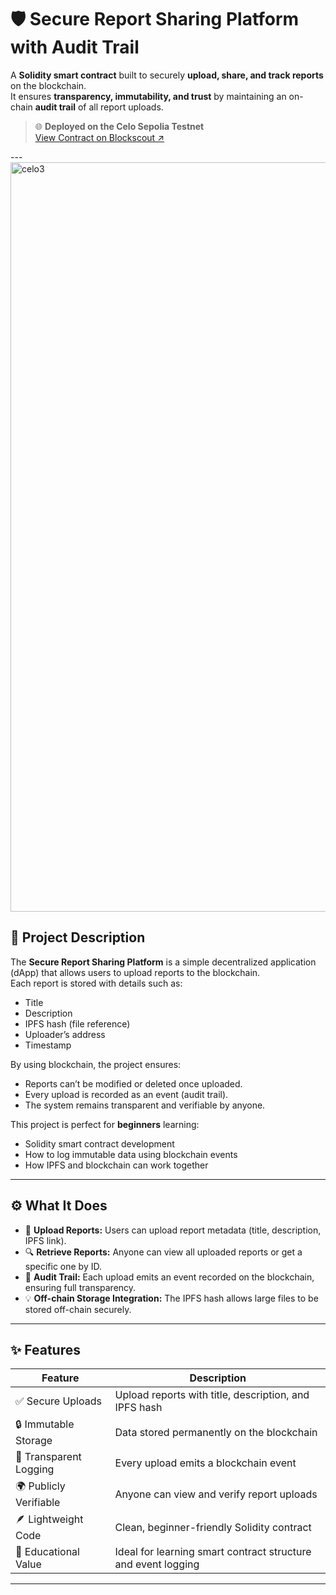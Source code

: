# 🛡️ Secure Report Sharing Platform with Audit Trail

A **Solidity smart contract** built to securely **upload, share, and track reports** on the blockchain.  
It ensures **transparency, immutability, and trust** by maintaining an on-chain **audit trail** of all report uploads.  

> 🌐 **Deployed on the Celo Sepolia Testnet**  
> [View Contract on Blockscout ↗](https://celo-sepolia.blockscout.com/address/0x6476A707Ef091Bfaab285C6064e648337D30A5B0?tab=txs)


---<img width="1597" height="1199" alt="celo3" src="https://github.com/user-attachments/assets/d160060d-021a-44e4-8b91-8274bb4ae7de" />

## 📘 Project Description

The **Secure Report Sharing Platform** is a simple decentralized application (dApp) that allows users to upload reports to the blockchain.  
Each report is stored with details such as:
- Title  
- Description  
- IPFS hash (file reference)  
- Uploader’s address  
- Timestamp  

By using blockchain, the project ensures:
- Reports can’t be modified or deleted once uploaded.  
- Every upload is recorded as an event (audit trail).  
- The system remains transparent and verifiable by anyone.

This project is perfect for **beginners** learning:
- Solidity smart contract development  
- How to log immutable data using blockchain events  
- How IPFS and blockchain can work together  

---

## ⚙️ What It Does

- 📝 **Upload Reports:** Users can upload report metadata (title, description, IPFS link).  
- 🔍 **Retrieve Reports:** Anyone can view all uploaded reports or get a specific one by ID.  
- 🧾 **Audit Trail:** Each upload emits an event recorded on the blockchain, ensuring full transparency.  
- 💡 **Off-chain Storage Integration:** The IPFS hash allows large files to be stored off-chain securely.

---

## ✨ Features

| Feature | Description |
|----------|-------------|
| ✅ Secure Uploads | Upload reports with title, description, and IPFS hash |
| 🔒 Immutable Storage | Data stored permanently on the blockchain |
| 📜 Transparent Logging | Every upload emits a blockchain event |
| 🌍 Publicly Verifiable | Anyone can view and verify report uploads |
| 🪶 Lightweight Code | Clean, beginner-friendly Solidity contract |
| 🧠 Educational Value | Ideal for learning smart contract structure and event logging |

---
